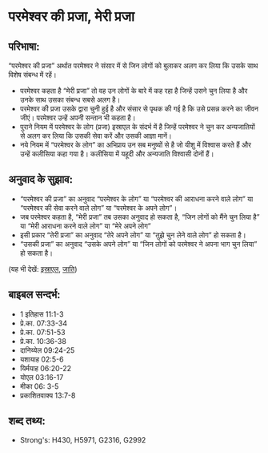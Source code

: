 # परमेश्वर की प्रजा, मेरी प्रजा #

## परिभाषा: ##

“परमेश्वर की प्रजा” अर्थात परमेश्वर ने संसार में से जिन लोगों को बुलाकर अलग कर लिया कि उसके साथ विशेष संबन्ध में रहें।

* परमेश्वर कहता है “मेरी प्रजा” तो वह उन लोगों के बारे में कह रहा है जिन्हें उसने चुन लिया है और उनके साथ उसका संबन्ध सबसे अलग है।
* परमेश्वर की प्रजा उसके द्वारा चुनी हुई है और संसार से पृथक की गई है कि उसे प्रसन्न करने का जीवन जीएं। परमेश्वर उन्हें अपनी सन्तान भी कहता है।
* पुराने नियम में परमेश्वर के लोग (प्रजा) इस्राएल के संदर्भ में है जिन्हें परमेश्वर ने चुन कर अन्यजातियों से अलग कर लिया कि उसकी सेवा करें और उसकी आज्ञा मानें।
* नये नियम में “परमेश्वर के लोग” का अभिप्राय उन सब मनुष्यों से है जो यीशु में विश्वास करते हैं और उन्हें कलीसिया कहा गया है। कलीसिया में यहूदी और अन्यजाति विश्वासी दोनों हैं।

## अनुवाद के सुझाव: ##

* “परमेश्वर की प्रजा” का अनुवाद “परमेश्वर के लोग” या “परमेश्वर की आराधना करने वाले लोग” या “परमेश्वर की सेवा करने वाले लोग” या “परमेश्वर के अपने लोग”।
* जब परमेश्वर कहता है, “मेरी प्रजा” तब उसका अनुवाद हो सकता है, “जिन लोगों को मैंने चुन लिया है” या “मेरी आराधना करने वाले लोग” या “मेरे अपने लोग”
* इसी प्रकार “तेरी प्रजा” का अनुवाद “तेरे अपने लोग” या “तुझे चुन लेने वाले लोग”  हो सकता है।
* “उसकी प्रजा” का अनुवाद “उसके अपने लोग” या “जिन लोगों को परमेश्वर ने अपना भाग चुन लिया” हो सकता है।

(यह भी देखें: [इस्राएल](../israel.md), [जाति](../peoplegroup.md))

## बाइबल सन्दर्भ: ##

* 1 इतिहास 11:1-3
* प्रे.का. 07:33-34
* प्रे.का. 07:51-53
* प्रे.का. 10:36-38
* दानिय्येल 09:24-25
* यशायाह 02:5-6
* यिर्मयाह 06:20-22
* योएल 03:16-17
* मीका 06: 3-5
* प्रकाशितवाक्य 13:7-8

## शब्द तथ्य: ##

* Strong's: H430, H5971, G2316, G2992
